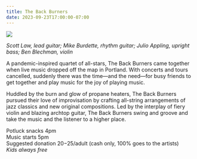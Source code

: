 ```yaml
---
title: The Back Burners
date: 2023-09-23T17:00:00-07:00
---
```


![](https://s3.us-west-2.amazonaws.com/stickyplum.com/2023-09-23_The_Back_Burners.jpg)

_Scott Law, lead guitar; Mike Burdette, rhythm guitar; Julio Appling, upright bass; Ben Blechman, violin_

A pandemic-inspired quartet of all-stars, The Back Burners came together when live music dropped off the map in Portland. With concerts and tours cancelled, suddenly there was the time—and the need—for busy friends to get together and play music for the joy of playing music.

Huddled by the burn and glow of propane heaters, The Back Burners pursued their love of improvisation by crafting all-string arrangements of jazz classics and new original compositions. Led by the interplay of fiery violin and blazing archtop guitar, The Back Burners swing and groove and take the music and the listener to a higher place.

Potluck snacks 4pm  
Music starts 5pm  
Suggested donation $20-$25/adult (cash only, 100% goes to the artists)  
_Kids always free_
